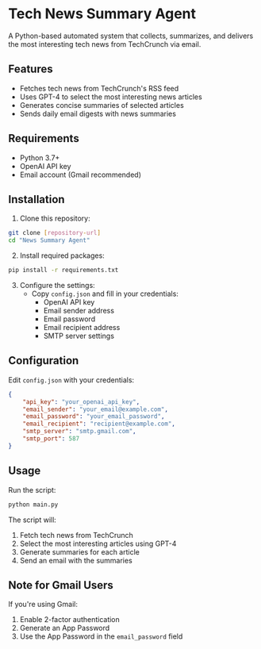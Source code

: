 # Tech News Summary Agent

A Python-based automated system that collects, summarizes, and delivers the most interesting tech news from TechCrunch via email.

## Features

- Fetches tech news from TechCrunch's RSS feed
- Uses GPT-4 to select the most interesting news articles
- Generates concise summaries of selected articles
- Sends daily email digests with news summaries

## Requirements

- Python 3.7+
- OpenAI API key
- Email account (Gmail recommended)

## Installation

1. Clone this repository:
```bash
git clone [repository-url]
cd "News Summary Agent"
```

2. Install required packages:
```bash
pip install -r requirements.txt
```

3. Configure the settings:
   - Copy `config.json` and fill in your credentials:
     - OpenAI API key
     - Email sender address
     - Email password
     - Email recipient address
     - SMTP server settings

## Configuration

Edit `config.json` with your credentials:
```json
{
    "api_key": "your_openai_api_key",
    "email_sender": "your_email@example.com",
    "email_password": "your_email_password",
    "email_recipient": "recipient@example.com",
    "smtp_server": "smtp.gmail.com",
    "smtp_port": 587
}
```

## Usage

Run the script:
```bash
python main.py
```

The script will:
1. Fetch tech news from TechCrunch
2. Select the most interesting articles using GPT-4
3. Generate summaries for each article
4. Send an email with the summaries

## Note for Gmail Users

If you're using Gmail:
1. Enable 2-factor authentication
2. Generate an App Password
3. Use the App Password in the `email_password` field